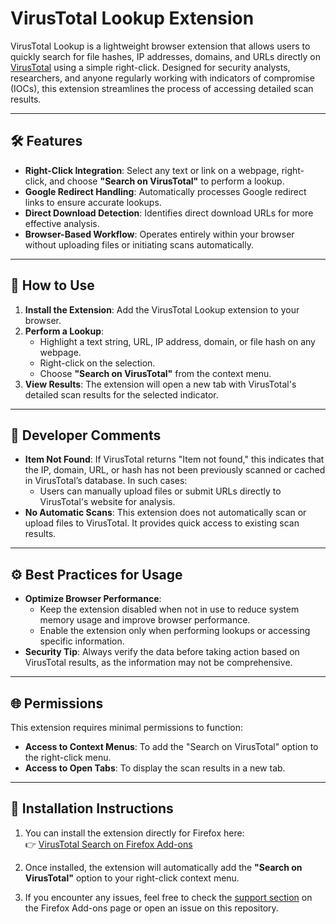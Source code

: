 # VirusTotal Lookup Extension

VirusTotal Lookup is a lightweight browser extension that allows users to quickly search for file hashes, IP addresses, domains, and URLs directly on [VirusTotal](https://www.virustotal.com) using a simple right-click. Designed for security analysts, researchers, and anyone regularly working with indicators of compromise (IOCs), this extension streamlines the process of accessing detailed scan results.

---

## 🛠 Features

- **Right-Click Integration**: Select any text or link on a webpage, right-click, and choose **"Search on VirusTotal"** to perform a lookup.
- **Google Redirect Handling**: Automatically processes Google redirect links to ensure accurate lookups.
- **Direct Download Detection**: Identifies direct download URLs for more effective analysis.
- **Browser-Based Workflow**: Operates entirely within your browser without uploading files or initiating scans automatically.

---

## 🚀 How to Use

1. **Install the Extension**: Add the VirusTotal Lookup extension to your browser.
2. **Perform a Lookup**:
   - Highlight a text string, URL, IP address, domain, or file hash on any webpage.
   - Right-click on the selection.
   - Choose **"Search on VirusTotal"** from the context menu.
3. **View Results**: The extension will open a new tab with VirusTotal's detailed scan results for the selected indicator.

---

## 📝 Developer Comments

- **Item Not Found**: If VirusTotal returns "Item not found," this indicates that the IP, domain, URL, or hash has not been previously scanned or cached in VirusTotal’s database. In such cases:
  - Users can manually upload files or submit URLs directly to VirusTotal's website for analysis.
- **No Automatic Scans**: This extension does not automatically scan or upload files to VirusTotal. It provides quick access to existing scan results.

---

## ⚙️ Best Practices for Usage

- **Optimize Browser Performance**: 
  - Keep the extension disabled when not in use to reduce system memory usage and improve browser performance.
  - Enable the extension only when performing lookups or accessing specific information.
- **Security Tip**: Always verify the data before taking action based on VirusTotal results, as the information may not be comprehensive.

---

## 🌐 Permissions

This extension requires minimal permissions to function:
- **Access to Context Menus**: To add the "Search on VirusTotal" option to the right-click menu.
- **Access to Open Tabs**: To display the scan results in a new tab.

---

## 🔧 Installation Instructions

1. You can install the extension directly for Firefox here:  
   👉 [VirusTotal Search on Firefox Add-ons](https://addons.mozilla.org/en-US/firefox/addon/virustotalsearch/)

2. Once installed, the extension will automatically add the **"Search on VirusTotal"** option to your right-click context menu.

3. If you encounter any issues, feel free to check the [support section](https://addons.mozilla.org/en-US/firefox/addon/virustotalsearch/) on the Firefox Add-ons page or open an issue on this repository.
